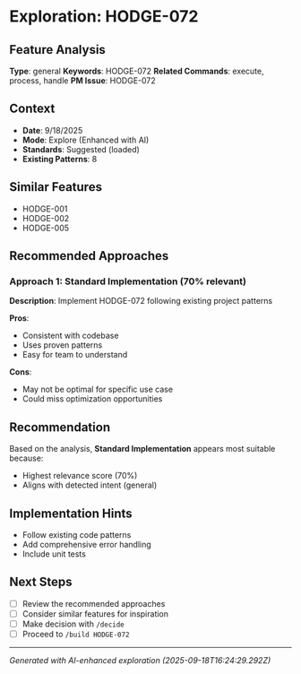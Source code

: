 # Exploration: HODGE-072

## Feature Analysis
**Type**: general
**Keywords**: HODGE-072
**Related Commands**: execute, process, handle
**PM Issue**: HODGE-072

## Context
- **Date**: 9/18/2025
- **Mode**: Explore (Enhanced with AI)
- **Standards**: Suggested (loaded)
- **Existing Patterns**: 8


## Similar Features
- HODGE-001
- HODGE-002
- HODGE-005




## Recommended Approaches


### Approach 1: Standard Implementation (70% relevant)
**Description**: Implement HODGE-072 following existing project patterns

**Pros**:
- Consistent with codebase
- Uses proven patterns
- Easy for team to understand

**Cons**:
- May not be optimal for specific use case
- Could miss optimization opportunities


## Recommendation
Based on the analysis, **Standard Implementation** appears most suitable because:
- Highest relevance score (70%)
- Aligns with detected intent (general)


## Implementation Hints
- Follow existing code patterns
- Add comprehensive error handling
- Include unit tests

## Next Steps
- [ ] Review the recommended approaches
- [ ] Consider similar features for inspiration
- [ ] Make decision with `/decide`
- [ ] Proceed to `/build HODGE-072`

---
*Generated with AI-enhanced exploration (2025-09-18T16:24:29.292Z)*
